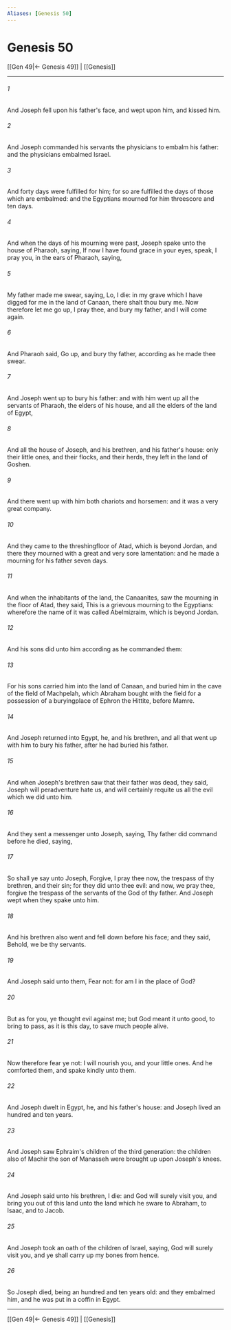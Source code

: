 ```yaml
---
Aliases: [Genesis 50]
---
```

# Genesis 50

[[Gen 49|← Genesis 49]] | [[Genesis]]
***



###### 1 
And Joseph fell upon his father's face, and wept upon him, and kissed him. 

###### 2 
And Joseph commanded his servants the physicians to embalm his father: and the physicians embalmed Israel. 

###### 3 
And forty days were fulfilled for him; for so are fulfilled the days of those which are embalmed: and the Egyptians mourned for him threescore and ten days. 

###### 4 
And when the days of his mourning were past, Joseph spake unto the house of Pharaoh, saying, If now I have found grace in your eyes, speak, I pray you, in the ears of Pharaoh, saying, 

###### 5 
My father made me swear, saying, Lo, I die: in my grave which I have digged for me in the land of Canaan, there shalt thou bury me. Now therefore let me go up, I pray thee, and bury my father, and I will come again. 

###### 6 
And Pharaoh said, Go up, and bury thy father, according as he made thee swear. 

###### 7 
And Joseph went up to bury his father: and with him went up all the servants of Pharaoh, the elders of his house, and all the elders of the land of Egypt, 

###### 8 
And all the house of Joseph, and his brethren, and his father's house: only their little ones, and their flocks, and their herds, they left in the land of Goshen. 

###### 9 
And there went up with him both chariots and horsemen: and it was a very great company. 

###### 10 
And they came to the threshingfloor of Atad, which is beyond Jordan, and there they mourned with a great and very sore lamentation: and he made a mourning for his father seven days. 

###### 11 
And when the inhabitants of the land, the Canaanites, saw the mourning in the floor of Atad, they said, This is a grievous mourning to the Egyptians: wherefore the name of it was called Abelmizraim, which is beyond Jordan. 

###### 12 
And his sons did unto him according as he commanded them: 

###### 13 
For his sons carried him into the land of Canaan, and buried him in the cave of the field of Machpelah, which Abraham bought with the field for a possession of a buryingplace of Ephron the Hittite, before Mamre. 

###### 14 
And Joseph returned into Egypt, he, and his brethren, and all that went up with him to bury his father, after he had buried his father. 

###### 15 
And when Joseph's brethren saw that their father was dead, they said, Joseph will peradventure hate us, and will certainly requite us all the evil which we did unto him. 

###### 16 
And they sent a messenger unto Joseph, saying, Thy father did command before he died, saying, 

###### 17 
So shall ye say unto Joseph, Forgive, I pray thee now, the trespass of thy brethren, and their sin; for they did unto thee evil: and now, we pray thee, forgive the trespass of the servants of the God of thy father. And Joseph wept when they spake unto him. 

###### 18 
And his brethren also went and fell down before his face; and they said, Behold, we be thy servants. 

###### 19 
And Joseph said unto them, Fear not: for am I in the place of God? 

###### 20 
But as for you, ye thought evil against me; but God meant it unto good, to bring to pass, as it is this day, to save much people alive. 

###### 21 
Now therefore fear ye not: I will nourish you, and your little ones. And he comforted them, and spake kindly unto them. 

###### 22 
And Joseph dwelt in Egypt, he, and his father's house: and Joseph lived an hundred and ten years. 

###### 23 
And Joseph saw Ephraim's children of the third generation: the children also of Machir the son of Manasseh were brought up upon Joseph's knees. 

###### 24 
And Joseph said unto his brethren, I die: and God will surely visit you, and bring you out of this land unto the land which he sware to Abraham, to Isaac, and to Jacob. 

###### 25 
And Joseph took an oath of the children of Israel, saying, God will surely visit you, and ye shall carry up my bones from hence. 

###### 26 
So Joseph died, being an hundred and ten years old: and they embalmed him, and he was put in a coffin in Egypt.

***
[[Gen 49|← Genesis 49]] | [[Genesis]]
